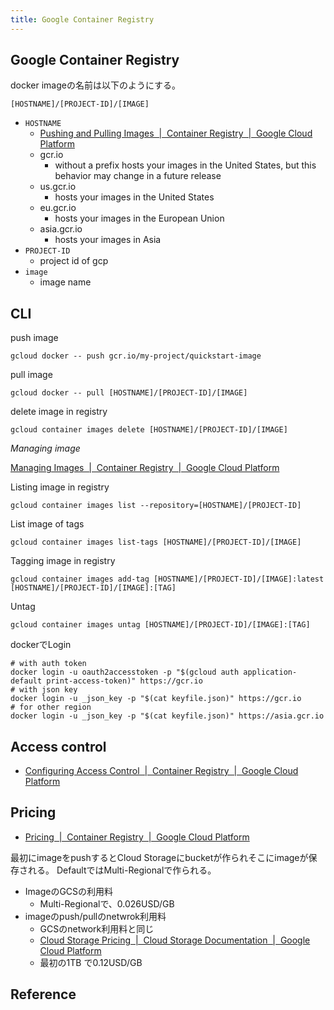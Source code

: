 ```yaml
---
title: Google Container Registry
---
```


## Google Container Registry

docker imageの名前は以下のようにする。

```
[HOSTNAME]/[PROJECT-ID]/[IMAGE]
```

* `HOSTNAME`
    * [Pushing and Pulling Images  |  Container Registry  |  Google Cloud Platform](https://cloud.google.com/container-registry/docs/pushing-and-pulling)
    * gcr.io
        * without a prefix hosts your images in the United States, but this behavior may change in a future release
    * us.gcr.io
        * hosts your images in the United States
    * eu.gcr.io
        * hosts your images in the European Union
    * asia.gcr.io
        * hosts your images in Asia
* `PROJECT-ID`
    * project id of gcp
* `image`
    * image name

## CLI
push image

```
gcloud docker -- push gcr.io/my-project/quickstart-image
```

pull image

```
gcloud docker -- pull [HOSTNAME]/[PROJECT-ID]/[IMAGE]
```

delete image in registry

```
gcloud container images delete [HOSTNAME]/[PROJECT-ID]/[IMAGE]
```

*Managing image*

[Managing Images  |  Container Registry  |  Google Cloud Platform](https://cloud.google.com/container-registry/docs/managing)

Listing image in registry

```
gcloud container images list --repository=[HOSTNAME]/[PROJECT-ID]
```

List image of tags

```
gcloud container images list-tags [HOSTNAME]/[PROJECT-ID]/[IMAGE]
```

Tagging image in registry

```
gcloud container images add-tag [HOSTNAME]/[PROJECT-ID]/[IMAGE]:latest [HOSTNAME]/[PROJECT-ID]/[IMAGE]:[TAG]
```

Untag

```
gcloud container images untag [HOSTNAME]/[PROJECT-ID]/[IMAGE]:[TAG]
```

dockerでLogin

```
# with auth token
docker login -u oauth2accesstoken -p "$(gcloud auth application-default print-access-token)" https://gcr.io
# with json key
docker login -u _json_key -p "$(cat keyfile.json)" https://gcr.io
# for other region
docker login -u _json_key -p "$(cat keyfile.json)" https://asia.gcr.io
```

## Access control
* [Configuring Access Control  |  Container Registry  |  Google Cloud Platform](https://cloud.google.com/container-registry/docs/access-control)

## Pricing
* [Pricing  |  Container Registry  |  Google Cloud Platform](https://cloud.google.com/container-registry/pricing)

最初にimageをpushするとCloud Storageにbucketが作られそこにimageが保存される。
DefaultではMulti-Regionalで作られる。

* ImageのGCSの利用料
    * Multi-Regionalで、0.026USD/GB
* imageのpush/pullのnetwrok利用料
    * GCSのnetwork利用料と同じ
    * [Cloud Storage Pricing  |  Cloud Storage Documentation  |  Google Cloud Platform](https://cloud.google.com/storage/pricing#network-pricing)
    * 最初の1TB で0.12USD/GB

## Reference

